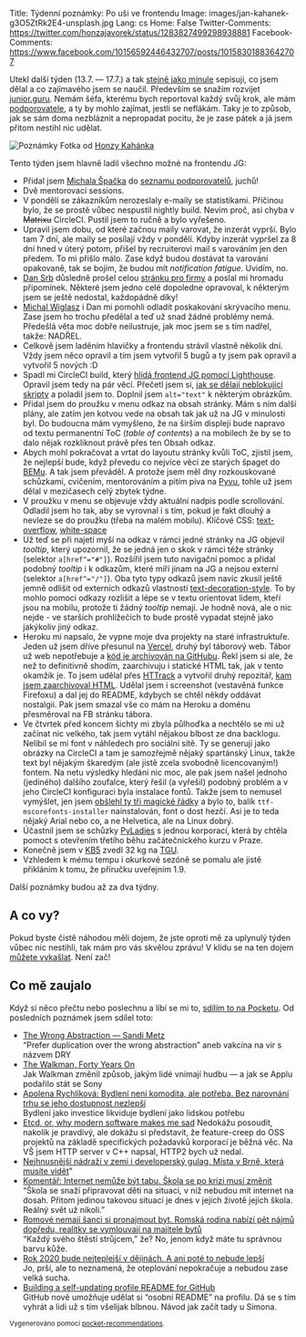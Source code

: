 Title: Týdenní poznámky: Po uši ve frontendu
Image: images/jan-kahanek-g3O5ZtRk2E4-unsplash.jpg
Lang: cs
Home: False
Twitter-Comments: https://twitter.com/honzajavorek/status/1283827499298938881
Facebook-Comments: https://www.facebook.com/10156592446432707/posts/10158301883642707


Utekl další týden (13.7. — 17.7.) a tak [stejně jako minule]({filename}2020-07-10_tydenni-poznamky-novy-cenik-menu-vizitky.md) sepisuji, co jsem dělal a co zajímavého jsem se naučil. Především se snažím rozvíjet [junior.guru](https://junior.guru/). Nemám šéfa, kterému bych reportoval každý svůj krok, ale mám [podporovatele](https://junior.guru/donate/), a ty by mohlo zajímat, jestli se neflákám. Taky je to způsob, jak se sám doma nezbláznit a nepropadat pocitu, že je zase pátek a já jsem přitom nestihl nic udělat.

![Poznámky]({static}/images/jan-kahanek-g3O5ZtRk2E4-unsplash.jpg)
Fotka od [Honzy Kahánka](https://unsplash.com/@honza_kahanek)


Tento týden jsem hlavně ladil všechno možné na frontendu JG:

- Přidal jsem [Michala Špačka](https://www.michalspacek.cz/) do [seznamu podporovatelů](https://junior.guru/donate/#sponsors), juchů!
- Dvě mentorovací sessions.
- V pondělí se zákazníkům nerozeslaly e-maily se statistikami. Příčinou bylo, že se prostě vůbec nespustil nightly build. Nevím proč, asi chyba v ~~Matrixu~~ CircleCI. Pustil jsem to ručně a bylo vyřešeno.
- Upravil jsem dobu, od které začnou maily varovat, že inzerát vyprší. Bylo tam 7 dní, ale maily se posílají vždy v pondělí. Kdyby inzerát vypršel za 8 dní hned v úterý potom, přišel by recruiterovi mail s varováním jen den předem. To mi přišlo málo. Zase když budou dostávat ta varování opakovaně, tak se bojím, že budou mít _notification fatigue_. Uvidím, no.
- [Dan Srb](https://coreskill.tech/) důsledně prošel celou [stránku pro firmy](https://junior.guru/hire-juniors/) a poslal mi hromadu připomínek. Některé jsem jedno celé dopoledne opravoval, k některým jsem se ještě nedostal, každopádně díky!
- [Michal Wiglasz](https://twitter.com/kacer/status/1281662611352887302) i Dan mi pomohli odladit poskakování skrývacího menu. Zase jsem ho trochu předělal a teď už snad žádné problémy nemá. Předešlá věta moc dobře neilustruje, jak moc jsem se s tím nadřel, takže: NADŘEL.
- Celkově jsem laděním hlavičky a frontendu strávil vlastně několik dní. Vždy jsem něco opravil a tím jsem vytvořil 5 bugů a ty jsem pak opravil a vytvořil 5 nových :D
- Spadl mi CircleCI build, který [hlídá frontend JG pomocí Lighthouse]({filename}2020-05-11_monitoring-performance-with-lighthouse-and-circleci.md). Opravil jsem tedy na pár věcí. Přečetl jsem si, [jak se dělají neblokující skripty](https://www.vzhurudolu.cz/prirucka/html-script) a poladil jsem to. Doplnil jsem `alt="text"` k některým obrázkům.
- Přidal jsem do proužku v menu odkaz na obsah stránky. Mám s ním další plány, ale zatím jen kotvou vede na obsah tak jak už na JG v minulosti byl. Do budoucna mám vymyšleno, že na širším displeji bude napravo od textu permanentní ToC (_table of contents_) a na mobilech že by se to dalo nějak rozkliknout právě přes ten Obsah odkaz.
- Abych mohl pokračovat a vrtat do layoutu stránky kvůli ToC, zjistil jsem, že nejlepší bude, když převedu co nejvíce věcí ze starých špaget do [BEMu](https://www.vzhurudolu.cz/prirucka/bem). A tak jsem převáděl. A protože jsem měl dny rozkouskované schůzkami, cvičením, mentorováním a pitím piva na [Pyvu](https://pyvo.cz/praha-pyvo/), tohle už jsem dělal v mezičasech celý zbytek týdne.
- V proužku v menu se objevuje vždy aktuální nadpis podle scrollování. Odladil jsem ho tak, aby se vyrovnal i s tím, pokud je fakt dlouhý a nevleze se do proužku (třeba na malém mobilu). Klíčové CSS: [text-overflow](https://developer.mozilla.org/en-US/docs/Web/CSS/text-overflow), [white-space](https://developer.mozilla.org/en-US/docs/Web/CSS/white-space)
- Už teď se při najetí myší na odkaz v rámci jedné stránky na JG objevil _tooltip_, který upozornil, že se jedná jen o skok v rámci téže stránky (selektor `a[href^="#"]`). Rozšířil jsem tuto navigační pomoc a přidal podobný _tooltip_ i k odkazům, které míří jinam na JG a nejsou externí (selektor `a[href^="/"]`). Oba tyto typy odkazů jsem navíc zkusil ještě jemně odlišit od externích odkazů vlastností [text-decoration-style](https://developer.mozilla.org/en-US/docs/Web/CSS/text-decoration-style). To by mohlo pomoci odkazy rozlišit a lépe se v textu orientovat lidem, kteří jsou na mobilu, protože ti žádný _tooltip_ nemají. Je hodně nová, ale o nic nejde - ve starších prohlížečích to bude prostě vypadat stejně jako jakýkoliv jiný odkaz.
- Heroku mi napsalo, že vypne moje dva projekty na staré infrastruktuře. Jeden už jsem dříve přesunul na [Vercel](https://vercel.com/), druhý byl táborový web. Tábor už web nepotřebuje a [kód je archivován na GitHubu](https://github.com/taborprekvapeni/taborprekvapeni.cz). Řekl jsem si ale, že než to definitivně shodím, zaarchivuju i statické HTML tak, jak v tento okamžik je. To jsem udělal přes [HTTrack](https://www.httrack.com/) a vytvořil druhý repozitář, [kam jsem zaarchivoval HTML](https://github.com/taborprekvapeni/taborprekvapeni.cz-static). Udělal jsem i screenshot (vestavěná funkce Firefoxu) a dal jej do README, kdybych se chtěl někdy oddávat nostalgii. Pak jsem smazal vše co mám na Heroku a doménu přesměroval na FB stránku tábora.
- Ve čtvrtek před koncem šichty mi zbyla půlhoďka a nechtělo se mi už začínat nic velkého, tak jsem vytáhl nějakou blbost ze dna backlogu. Nelíbil se mi font v náhledech pro sociální sítě. Ty se generují jako obrázky na CircleCI a tam je samozřejmě nějaký spartánský Linux, takže text byl nějakým škaredým (ale jistě zcela svobodně licencovaným!) fontem. Na netu výsledky hledání nic moc, ale pak jsem našel jednoho (jediného) dalšího zoufalce, který řešil (a vyřešil) podobný problém a v jeho CircleCI konfiguraci byla instalace fontů. Takže jsem to nemusel vymýšlet, jen jsem [obšlehl ty tři magické řádky](https://github.com/honzajavorek/junior.guru/commit/1d024b969a3f7cc1b059973c111b055153a721a1) a bylo to, balík `ttf-mscorefonts-installer` nainstalován, font o dost hezčí. Asi je to teda nějaký Arial nebo co, a ne Helvetica, ale na Linux dobrý.
- Účastnil jsem se schůzky [PyLadies](https://pyladies.cz/) s jednou korporací, která by chtěla pomoct s otevřením třetího běhu začátečnického kurzu v Praze.
- Konečně jsem v [KB5](https://www.kb5.cz/) zvedl 32 kg na [TGU](https://duckduckgo.com/?t=ffab&q=turkish+get+up&iax=images&ia=images).
- Vzhledem k mému tempu i okurkové sezóně se pomalu ale jistě přikláním k tomu, že příručku uveřejním 1.9.

Další poznámky budou až za dva týdny.


## A co vy?

Pokud byste čistě náhodou měli dojem, že jste oproti mě za uplynulý týden vůbec nic nestihli, tak mám pro vás skvělou zprávu! V klidu se na ten dojem [můžete vykašlat]({filename}2020-06-04_neni-to-zavod.md). Není zač!


## Co mě zaujalo

Když si něco přečtu nebo poslechnu a líbí se mi to, [sdílím to na Pocketu](https://getpocket.com/@honzajavorek). Od posledních poznámek jsem sdílel toto:

- [The Wrong Abstraction — Sandi Metz](https://www.sandimetz.com/blog/2016/1/20/the-wrong-abstraction)<br>“Prefer duplication over the wrong abstraction” aneb vakcína na vir s názvem DRY
- [The Walkman, Forty Years On](https://www.newyorker.com/culture/cultural-comment/the-walkman-forty-years-on)<br>Jak Walkman změnil způsob, jakým lidé vnímají hudbu — a jak se Applu podařilo stát se Sony
- [Apolena Rychlíková: Bydlení není komodita, ale potřeba. Bez narovnání trhu se jeho dostupnost nezlepší](https://t.co/CTkvLndfY3?ssr=true)<br>Bydlení jako investice likviduje bydlení jako lidskou potřebu
- [Etcd, or, why modern software makes me sad](https://www.roguelazer.com/2020/07/etcd-or-why-modern-software-makes-me-sad/) Nedokážu posoudit, nakolik je pravdivý, ale dokážu si představit, že feature-creep do OSS projektů na základě specifických požadavků korporací je běžná věc. Na VŠ jsem HTTP server v C++ napsal, HTTP2 bych už nedal.
- [Nejhnusnější nádraží v zemi i developerský gulag. Místa v Brně, která musíte vidět](https://magazin.aktualne.cz/cestovani/jsou-mesta-ktera-jsou-zajimava-vsim-a-pak-je-brno-novy-pruvo/r~4621042ac4e611ea8972ac1f6b220ee8/?utm_term=Autofeed&utm_medium=Social&utm_source=Twitter#Echobox=1594786106)”
- [Komentář: Internet nemůže být tabu. Škola se po krizi musí změnit](https://www.seznamzpravy.cz/clanek/komentar-internet-nemuze-byt-tabu-skola-se-po-krizi-musi-zmenit-112615)<br>“Škola se snaží připravovat děti na situaci, v níž nebudou mít internet na dosah. Přitom jedinou takovou situací je dnes v jejich životě jejich škola. Reálný svět už nikoli.”
- [Romové nemají šanci si pronajmout byt. Romská rodina nabízí pět nájmů dopředu, realitky se vymlouvají na majitele bytů](http://www.romea.cz/cz/zpravodajstvi/domaci/romove-nemaji-sanci-si-pronajmout-byt.romska-rodina-nabizi-pet-najmu-dopredu-realitky-se-vymlouvaji-na-majitele-bytu)<br>“Každý svého štěstí strůjcem,” že? No, jenom když máte tu správnou barvu kůže.
- [Rok 2020 bude nejteplejší v dějinách. A ani poté to nebude lepší](https://www.seznamzpravy.cz/clanek/rok-2020-bude-nejteplejsi-v-dejinach-a-ani-pote-to-nebude-lepsi-111707)<br>Jo, prší, ale to neznamená, že oteplování nepokračuje a nebudou zase velká sucha.
- [Building a self-updating profile README for GitHub](https://simonwillison.net/2020/Jul/10/self-updating-profile-readme/)<br>GitHub nově umožňuje udělat si “osobní README” na profilu. Dá se s tím vyhrát a lidi už s tím všelijak blbnou. Návod jak začít tady u Simona.

<small>Vygenerováno pomocí <a href="https://pypi.org/project/pocket-recommendations/">pocket-recommendations</a>.</small>
